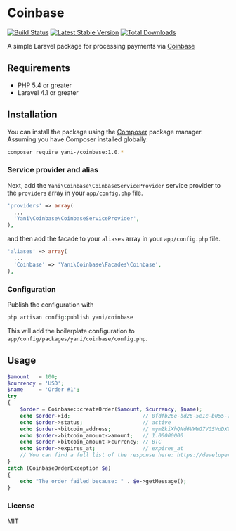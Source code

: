 # Coinbase
[![Build Status](https://travis-ci.org/yani-/coinbase.png?branch=develop)](https://travis-ci.org/yani-/coinbase)
[![Latest Stable Version](https://poser.pugx.org/yani/coinbase/v/stable.png)](https://packagist.org/packages/yani/coinbase)
[![Total Downloads](https://poser.pugx.org/yani/coinbase/downloads.png)](https://packagist.org/packages/yani/coinbase)


A simple Laravel package for processing payments via [Coinbase](https://coinbase.com)

## Requirements

* PHP 5.4 or greater
* Laravel 4.1 or greater

## Installation

You can install the package using the [Composer](https://getcomposer.org/) package manager. Assuming you have Composer installed globally:

```sh
composer require yani-/coinbase:1.0.*
```

### Service provider and alias

Next, add the `Yani\Coinbase\CoinbaseServiceProvider` service provider to the `providers` array in your `app/config.php` file.

```php
'providers' => array(
  ...
  'Yani\Coinbase\CoinbaseServiceProvider',
),
```

and then add the facade to your `aliases` array in your `app/config.php` file.

```php
'aliases' => array(
  ...
  'Coinbase' => 'Yani\Coinbase\Facades\Coinbase',
),
```

### Configuration

Publish the configuration with

```php
php artisan config:publish yani/coinbase
```

This will add the boilerplate configuration to `app/config/packages/yani/coinbase/config.php`.

## Usage

```php
$amount   = 100;
$currency = 'USD';
$name     = 'Order #1';
try
{
	$order = Coinbase::createOrder($amount, $currency, $name);
	echo $order->id;                       // 0fdfb26e-bd26-5e1c-b055-7b935e57fa33
	echo $order->status;                   // active
	echo $order->bitcoin_address;          // mymZkiXhQNd6VWWG7VGSVdDX9bKmviti3U
	echo $order->bitcoin_amount->amount;   // 1.00000000
	echo $order->bitcoin_amount->currency; // BTC
	echo $order->expires_at;               // expires_at
	// You can find a full list of the response here: https://developers.coinbase.com/api/v2#create-an-order
}
catch (CoinbaseOrderException $e)
{
	echo "The order failed because: " . $e->getMessage();
}
```

### License
MIT
